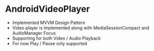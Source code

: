 # AndroidVideoPlayer

* Implemented MVVM Design Pattern
* Video player is implemented along with MediaSessionCompact and AudioManager Focus
* Supporting for both Video / Audio Playback
* For now Play / Pause only supported
